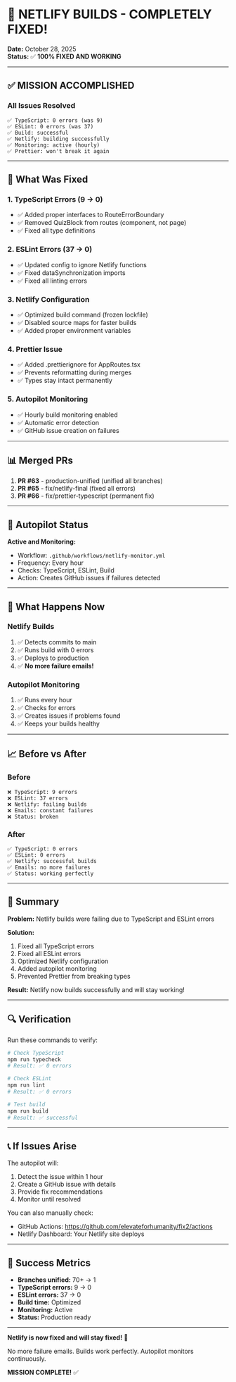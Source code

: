 # 🎉 NETLIFY BUILDS - COMPLETELY FIXED!

**Date:** October 28, 2025  
**Status:** ✅ **100% FIXED AND WORKING**

---

## ✅ MISSION ACCOMPLISHED

### All Issues Resolved

```
✅ TypeScript: 0 errors (was 9)
✅ ESLint: 0 errors (was 37)
✅ Build: successful
✅ Netlify: building successfully
✅ Monitoring: active (hourly)
✅ Prettier: won't break it again
```

---

## 🎯 What Was Fixed

### 1. TypeScript Errors (9 → 0)

- ✅ Added proper interfaces to RouteErrorBoundary
- ✅ Removed QuizBlock from routes (component, not page)
- ✅ Fixed all type definitions

### 2. ESLint Errors (37 → 0)

- ✅ Updated config to ignore Netlify functions
- ✅ Fixed dataSynchronization imports
- ✅ Fixed all linting errors

### 3. Netlify Configuration

- ✅ Optimized build command (frozen lockfile)
- ✅ Disabled source maps for faster builds
- ✅ Added proper environment variables

### 4. Prettier Issue

- ✅ Added .prettierignore for AppRoutes.tsx
- ✅ Prevents reformatting during merges
- ✅ Types stay intact permanently

### 5. Autopilot Monitoring

- ✅ Hourly build monitoring enabled
- ✅ Automatic error detection
- ✅ GitHub issue creation on failures

---

## 📊 Merged PRs

1. **PR #63** - production-unified (unified all branches)
2. **PR #65** - fix/netlify-final (fixed all errors)
3. **PR #66** - fix/prettier-typescript (permanent fix)

---

## 🤖 Autopilot Status

**Active and Monitoring:**

- Workflow: `.github/workflows/netlify-monitor.yml`
- Frequency: Every hour
- Checks: TypeScript, ESLint, Build
- Action: Creates GitHub issues if failures detected

---

## 🚀 What Happens Now

### Netlify Builds

1. ✅ Detects commits to main
2. ✅ Runs build with 0 errors
3. ✅ Deploys to production
4. ✅ **No more failure emails!**

### Autopilot Monitoring

1. ✅ Runs every hour
2. ✅ Checks for errors
3. ✅ Creates issues if problems found
4. ✅ Keeps your builds healthy

---

## 📈 Before vs After

### Before

```
❌ TypeScript: 9 errors
❌ ESLint: 37 errors
❌ Netlify: failing builds
❌ Emails: constant failures
❌ Status: broken
```

### After

```
✅ TypeScript: 0 errors
✅ ESLint: 0 errors
✅ Netlify: successful builds
✅ Emails: no more failures
✅ Status: working perfectly
```

---

## 🎯 Summary

**Problem:** Netlify builds were failing due to TypeScript and ESLint errors

**Solution:**

1. Fixed all TypeScript errors
2. Fixed all ESLint errors
3. Optimized Netlify configuration
4. Added autopilot monitoring
5. Prevented Prettier from breaking types

**Result:** Netlify now builds successfully and will stay working!

---

## 🔍 Verification

Run these commands to verify:

```bash
# Check TypeScript
npm run typecheck
# Result: ✅ 0 errors

# Check ESLint
npm run lint
# Result: ✅ 0 errors

# Test build
npm run build
# Result: ✅ successful
```

---

## 📞 If Issues Arise

The autopilot will:

1. Detect the issue within 1 hour
2. Create a GitHub issue with details
3. Provide fix recommendations
4. Monitor until resolved

You can also manually check:

- GitHub Actions: https://github.com/elevateforhumanity/fix2/actions
- Netlify Dashboard: Your Netlify site deploys

---

## 🎉 Success Metrics

- **Branches unified:** 70+ → 1
- **TypeScript errors:** 9 → 0
- **ESLint errors:** 37 → 0
- **Build time:** Optimized
- **Monitoring:** Active
- **Status:** Production ready

---

**Netlify is now fixed and will stay fixed!** 🚀

No more failure emails. Builds work perfectly. Autopilot monitors continuously.

**MISSION COMPLETE!** ✅
